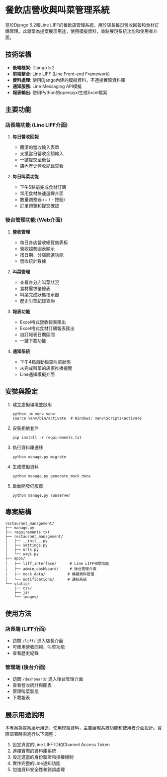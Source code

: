 # 餐飲店營收與叫菜管理系統

基於Django 5.2和Line LIFF的餐飲店管理系統，用於店長每日營收回報和食材訂購管理。此專案為提案展示用途，使用模擬資料，重點展現系統功能和使用者介面。

## 技術架構
- **後端框架**: Django 5.2
- **前端整合**: Line LIFF (Line Front-end Framework)
- **資料處理**: 使用Django內建的模擬資料，不連接實際資料庫
- **通知服務**: Line Messaging API模擬
- **報表輸出**: 使用Python的openpyxl生成Excel檔案

## 主要功能

### 店長端功能 (Line LIFF介面)
1. **每日營收回報**
   - 簡潔的營收輸入表單
   - 支援當日營收金額輸入
   - 一鍵提交至後台
   - 店內歷史營收紀錄查看

2. **每日叫菜功能**
   - 下午5點前完成食材訂購
   - 常用食材快速選擇介面
   - 數量調整器 (+ / - 按鈕)
   - 訂單預覽和提交確認

### 後台管理功能 (Web介面)
1. **營收管理**
   - 每日各店營收總覽儀表板
   - 營收趨勢圖表顯示
   - 按日期、分店篩選功能
   - 營收統計數據

2. **叫菜管理**
   - 查看各分店叫菜狀況
   - 食材需求彙總表
   - 叫菜完成狀態指示器
   - 歷史叫菜紀錄查詢

3. **報表功能**
   - Excel格式營收報表匯出
   - Excel格式食材訂購報表匯出
   - 自訂報表日期區間
   - 一鍵下載功能

4. **通知系統**
   - 下午4點自動檢查叫菜狀態
   - 未完成叫菜的店家推播提醒
   - Line通知模擬介面

## 安裝與設定

1. 建立虛擬環境並啟用
   ```
   python -m venv venv
   source venv/bin/activate  # Windows: venv\Scripts\activate
   ```

2. 安裝相依套件
   ```
   pip install -r requirements.txt
   ```

3. 執行資料庫遷移
   ```
   python manage.py migrate
   ```

4. 生成模擬資料
   ```
   python manage.py generate_mock_data
   ```

5. 啟動開發伺服器
   ```
   python manage.py runserver
   ```

## 專案結構
```
restaurant_management/
├── manage.py
├── requirements.txt
├── restaurant_management/
│   ├── __init__.py
│   ├── settings.py
│   ├── urls.py
│   └── wsgi.py
├── apps/
│   ├── liff_interface/      # Line LIFF相關功能
│   ├── admin_dashboard/     # 後台管理介面
│   ├── mock_data/          # 模擬資料管理
│   └── notifications/      # 通知系統
└── static/
    ├── css/
    ├── js/
    └── images/
```

## 使用方法

### 店長端 (LIFF介面)
- 訪問 `/liff/` 進入店長介面
- 可使用營收回報、叫菜功能
- 查看歷史紀錄

### 管理端 (後台介面)
- 訪問 `/dashboard/` 進入後台管理介面
- 查看營收統計與圖表
- 管理叫菜狀態
- 下載報表

## 展示用途說明
本專案為提案展示用途，使用模擬資料，主要展現系統功能和使用者介面設計。實際部署時需進行以下調整：

1. 設定真實的Line LIFF ID和Channel Access Token
2. 連接實際的資料庫系統
3. 設定適當的身份驗證和授權機制
4. 實作完整的Line通知功能
5. 加強資料安全性和錯誤處理 